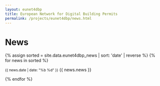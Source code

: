 ```yaml
---
layout: eunet4dbp
title: European Network for Digital Building Permits
permalink: /projects/eunet4dbp/news.html
---
```


<h1>News</h1>

{% assign sorted = site.data.eunet4dbp_news | sort: 'date' | reverse %}
{% for news in sorted %}
<p><small><span class="post-date">{{ news.date | date: "%b %d" }}</span></small> {{ news.news }}</p>
{% endfor %}
